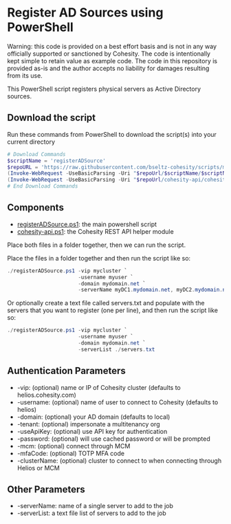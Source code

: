 # Register AD Sources using PowerShell

Warning: this code is provided on a best effort basis and is not in any way officially supported or sanctioned by Cohesity. The code is intentionally kept simple to retain value as example code. The code in this repository is provided as-is and the author accepts no liability for damages resulting from its use.

This PowerShell script registers physical servers as Active Directory sources.

## Download the script

Run these commands from PowerShell to download the script(s) into your current directory

```powershell
# Download Commands
$scriptName = 'registerADSource'
$repoURL = 'https://raw.githubusercontent.com/bseltz-cohesity/scripts/master/powershell'
(Invoke-WebRequest -UseBasicParsing -Uri "$repoUrl/$scriptName/$scriptName.ps1").content | Out-File "$scriptName.ps1"; (Get-Content "$scriptName.ps1") | Set-Content "$scriptName.ps1"
(Invoke-WebRequest -UseBasicParsing -Uri "$repoUrl/cohesity-api/cohesity-api.ps1").content | Out-File cohesity-api.ps1; (Get-Content cohesity-api.ps1) | Set-Content cohesity-api.ps1
# End Download Commands
```

## Components

* [registerADSource.ps1](https://raw.githubusercontent.com/bseltz-cohesity/scripts/master/powershell/registerADSource/registerADSource.ps1): the main powershell script
* [cohesity-api.ps1](https://raw.githubusercontent.com/bseltz-cohesity/scripts/master/powershell/cohesity-api/cohesity-api.ps1): the Cohesity REST API helper module

Place both files in a folder together, then we can run the script.

Place the files in a folder together and then run the script like so:

```powershell
./registerADSource.ps1 -vip mycluster `
                       -username myuser `
                       -domain mydomain.net `
                       -serverName myDC1.mydomain.net, myDC2.mydomain.net 
```

Or optionally create a text file called servers.txt and populate with the servers that you want to register (one per line), and then run the script like so:

```powershell
./registerADSource.ps1 -vip mycluster `
                       -username myuser `
                       -domain mydomain.net `
                       -serverList ./servers.txt 
```

## Authentication Parameters

* -vip: (optional) name or IP of Cohesity cluster (defaults to helios.cohesity.com)
* -username: (optional) name of user to connect to Cohesity (defaults to helios)
* -domain: (optional) your AD domain (defaults to local)
* -tenant: (optional) impersonate a multitenancy org
* -useApiKey: (optional) use API key for authentication
* -password: (optional) will use cached password or will be prompted
* -mcm: (optional) connect through MCM
* -mfaCode: (optional) TOTP MFA code
* -clusterName: (optional) cluster to connect to when connecting through Helios or MCM

## Other Parameters

* -serverName: name of a single server to add to the job
* -serverList: a text file list of servers to add to the job

